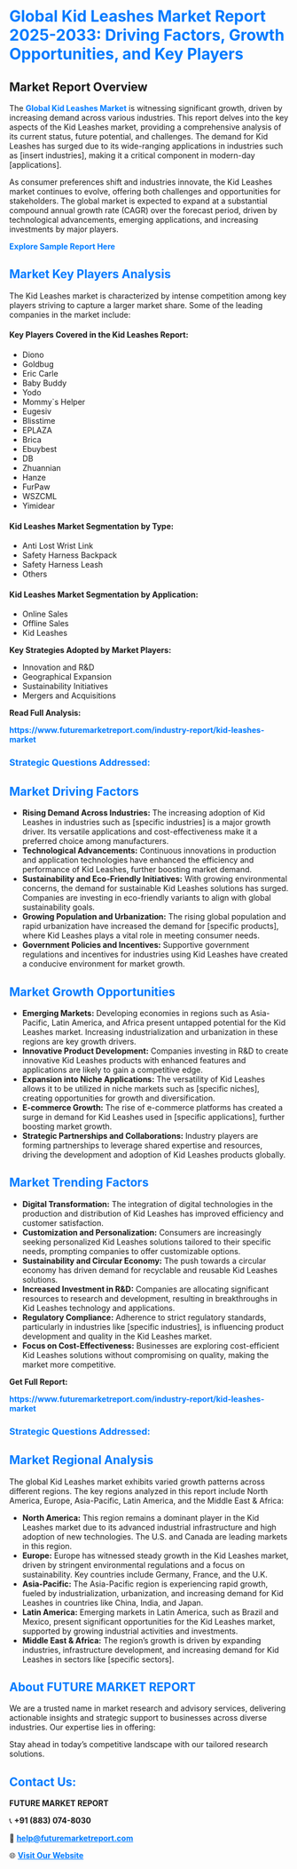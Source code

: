 <h1 style="color: #007BFF;">Global Kid Leashes Market Report 2025-2033: Driving Factors, Growth Opportunities, and Key Players</h1>

<section id="overview">
<h2>Market Report Overview</h2>
<p>The <a href="https://www.futuremarketreport.com/industry-report/kid-leashes-market" style="color: #007BFF; text-decoration: none;"><strong>Global Kid Leashes Market</strong></a> is witnessing significant growth, driven by increasing demand across various industries. This report delves into the key aspects of the Kid Leashes market, providing a comprehensive analysis of its current status, future potential, and challenges. The demand for Kid Leashes has surged due to its wide-ranging applications in industries such as [insert industries], making it a critical component in modern-day [applications].</p>
<p>As consumer preferences shift and industries innovate, the Kid Leashes market continues to evolve, offering both challenges and opportunities for stakeholders. The global market is expected to expand at a substantial compound annual growth rate (CAGR) over the forecast period, driven by technological advancements, emerging applications, and increasing investments by major players.</p>
</section>

<section id="overview">
<p><a href="https://www.futuremarketreport.com/request-sample/reportId=111049" style="color: #007BFF; text-decoration: none;"><strong>Explore Sample Report Here</strong></a></p>
</section>

<section id="key-players">
<h2 style="color: #007BFF;">Market Key Players Analysis</h2>
<p>The Kid Leashes market is characterized by intense competition among key players striving to capture a larger market share. Some of the leading companies in the market include:</p>
<h4>Key Players Covered in the Kid Leashes Report:</h4>
<ul><li>Diono</li><li>Goldbug</li><li>Eric Carle</li><li>Baby Buddy</li><li>Yodo</li><li>Mommy`s Helper</li><li>Eugesiv</li><li>Blisstime</li><li>EPLAZA</li><li>Brica</li><li>Ebuybest</li><li>DB</li><li>Zhuannian</li><li>Hanze</li><li>FurPaw</li><li>WSZCML</li><li>Yimidear</li></ul>
<h4>Kid Leashes Market Segmentation by Type:</h4>
<ul><li>Anti Lost Wrist Link</li><li>Safety Harness Backpack</li><li>Safety Harness Leash</li><li>Others</li></ul>

<h4>Kid Leashes Market Segmentation by Application:</h4>
<ul><li>Online Sales</li><li>Offline Sales</li><li>Kid Leashes</li></ul>
<p><strong>Key Strategies Adopted by Market Players:</strong></p>
<ul>
<li>Innovation and R&D</li>
<li>Geographical Expansion</li>
<li>Sustainability Initiatives</li>
<li>Mergers and Acquisitions</li>
</ul>
</section>

<section>
<p><strong>Read Full Analysis: </strong></p><a href="https://www.futuremarketreport.com/industry-report/kid-leashes-market" style="color: #007BFF; text-decoration: none;"><strong>https://www.futuremarketreport.com/industry-report/kid-leashes-market</strong></a>
<h3 style="color: #007BFF;">Strategic Questions Addressed:</h3>
</section>

<section id="driving-factors">
<h2 style="color: #007BFF;">Market Driving Factors</h2>
<ul>
<li><strong>Rising Demand Across Industries:</strong> The increasing adoption of Kid Leashes in industries such as [specific industries] is a major growth driver. Its versatile applications and cost-effectiveness make it a preferred choice among manufacturers.</li>
<li><strong>Technological Advancements:</strong> Continuous innovations in production and application technologies have enhanced the efficiency and performance of Kid Leashes, further boosting market demand.</li>
<li><strong>Sustainability and Eco-Friendly Initiatives:</strong> With growing environmental concerns, the demand for sustainable Kid Leashes solutions has surged. Companies are investing in eco-friendly variants to align with global sustainability goals.</li>
<li><strong>Growing Population and Urbanization:</strong> The rising global population and rapid urbanization have increased the demand for [specific products], where Kid Leashes plays a vital role in meeting consumer needs.</li>
<li><strong>Government Policies and Incentives:</strong> Supportive government regulations and incentives for industries using Kid Leashes have created a conducive environment for market growth.</li>
</ul>
</section>

<section id="growth-opportunities">
<h2 style="color: #007BFF;">Market Growth Opportunities</h2>
<ul>
<li><strong>Emerging Markets:</strong> Developing economies in regions such as Asia-Pacific, Latin America, and Africa present untapped potential for the Kid Leashes market. Increasing industrialization and urbanization in these regions are key growth drivers.</li>
<li><strong>Innovative Product Development:</strong> Companies investing in R&D to create innovative Kid Leashes products with enhanced features and applications are likely to gain a competitive edge.</li>
<li><strong>Expansion into Niche Applications:</strong> The versatility of Kid Leashes allows it to be utilized in niche markets such as [specific niches], creating opportunities for growth and diversification.</li>
<li><strong>E-commerce Growth:</strong> The rise of e-commerce platforms has created a surge in demand for Kid Leashes used in [specific applications], further boosting market growth.</li>
<li><strong>Strategic Partnerships and Collaborations:</strong> Industry players are forming partnerships to leverage shared expertise and resources, driving the development and adoption of Kid Leashes products globally.</li>
</ul>
</section>

<section id="trending-factors">
<h2 style="color: #007BFF;">Market Trending Factors</h2>
<ul>
<li><strong>Digital Transformation:</strong> The integration of digital technologies in the production and distribution of Kid Leashes has improved efficiency and customer satisfaction.</li>
<li><strong>Customization and Personalization:</strong> Consumers are increasingly seeking personalized Kid Leashes solutions tailored to their specific needs, prompting companies to offer customizable options.</li>
<li><strong>Sustainability and Circular Economy:</strong> The push towards a circular economy has driven demand for recyclable and reusable Kid Leashes solutions.</li>
<li><strong>Increased Investment in R&D:</strong> Companies are allocating significant resources to research and development, resulting in breakthroughs in Kid Leashes technology and applications.</li>
<li><strong>Regulatory Compliance:</strong> Adherence to strict regulatory standards, particularly in industries like [specific industries], is influencing product development and quality in the Kid Leashes market.</li>
<li><strong>Focus on Cost-Effectiveness:</strong> Businesses are exploring cost-efficient Kid Leashes solutions without compromising on quality, making the market more competitive.</li>
</ul>
</section>

<section>
<p><strong>Get Full Report: </strong></p><a href="https://www.futuremarketreport.com/industry-report/kid-leashes-market" style="color: #007BFF; text-decoration: none;"><strong>https://www.futuremarketreport.com/industry-report/kid-leashes-market</strong></a>
<h3 style="color: #007BFF;">Strategic Questions Addressed:</h3>
</section>


<section id="regional-analysis">
<h2 style="color: #007BFF;">Market Regional Analysis</h2>
<p>The global Kid Leashes market exhibits varied growth patterns across different regions. The key regions analyzed in this report include North America, Europe, Asia-Pacific, Latin America, and the Middle East & Africa:</p>
<ul>
<li><strong>North America:</strong> This region remains a dominant player in the Kid Leashes market due to its advanced industrial infrastructure and high adoption of new technologies. The U.S. and Canada are leading markets in this region.</li>
<li><strong>Europe:</strong> Europe has witnessed steady growth in the Kid Leashes market, driven by stringent environmental regulations and a focus on sustainability. Key countries include Germany, France, and the U.K.</li>
<li><strong>Asia-Pacific:</strong> The Asia-Pacific region is experiencing rapid growth, fueled by industrialization, urbanization, and increasing demand for Kid Leashes in countries like China, India, and Japan.</li>
<li><strong>Latin America:</strong> Emerging markets in Latin America, such as Brazil and Mexico, present significant opportunities for the Kid Leashes market, supported by growing industrial activities and investments.</li>
<li><strong>Middle East & Africa:</strong> The region’s growth is driven by expanding industries, infrastructure development, and increasing demand for Kid Leashes in sectors like [specific sectors].</li>
</ul>
</section>

<footer>
<h2 style="color: #007BFF;">About FUTURE MARKET REPORT</h2>
<p>We are a trusted name in market research and advisory services, delivering actionable insights and strategic support to businesses across diverse industries. Our expertise lies in offering:</p>

<p>Stay ahead in today’s competitive landscape with our tailored research solutions.</p>

<h2 style="color: #007BFF;">Contact Us:</h2>
<p><strong>FUTURE MARKET REPORT</strong></p>
<p>📞 <strong>+91 (883) 074-8030</strong></p>
<p>📧 <strong><a href="mailto:help@futuremarketreport.com" style="color: #007BFF;">help@futuremarketreport.com</a></strong></p>
<p>🌐 <strong><a href="https://www.futuremarketreport.com/" style="color: #007BFF;">Visit Our Website</a></strong></p>
</footer>